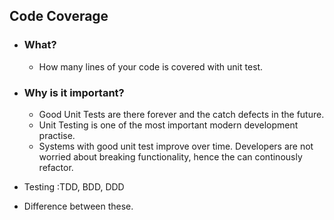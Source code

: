 <h2> Code Coverage </h2>

* <h3> What? </h3>
    
    * How many lines of your code is covered with unit test.
  
* <h3> Why is it important? </h3>

    * Good Unit Tests are there forever and the catch defects in the future.
    * Unit Testing is one of the most important modern development practise.
    * Systems with good unit test improve over time. Developers are not worried about breaking functionality, hence the can continously refactor. 


* Testing :TDD, BDD, DDD
* Difference between these.
